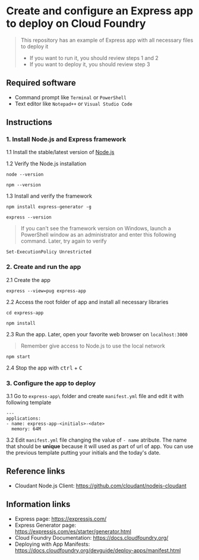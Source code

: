# Create and configure an Express app to deploy on Cloud Foundry
> This repository has an example of Express app with all necessary files to deploy it
>  * If you want to run it, you should review steps 1 and 2
>  * If you want to deploy it, you should review step 3
  
## Required software
* Command prompt like `Terminal` or `PowerShell`
* Text editor like `Notepad++` or `Visual Studio Code`

## Instructions

### 1. Install Node.js and Express framework
  1.1 Install the stable/latest version of [Node.js](https://nodejs.org/en/)

  1.2 Verify the Node.js installation
  ```
  node --version
  ```
  ```
  npm --version
  ```

  1.3 Install and verify the framework
  ```
  npm install express-generator -g
  ```
  ```
  express --version
  ```

  > If you can't see the framework version on Windows, launch a PowerShell window as an administrator and enter this following command. Later, try again to verify
  ```
  Set-ExecutionPolicy Unrestricted
  ```

### 2. Create and run the app
  2.1 Create the app
  ```
  express --view=pug express-app
  ```

  2.2 Access the root folder of app and install all necessary libraries
  ```
  cd express-app
  ```
  ```
  npm install
  ```

  2.3 Run the app. Later, open your favorite web browser on `localhost:3000`
  > Remember give access to Node.js to use the local network 
  ```
  npm start
  ```

  2.4 Stop the app with <kbd>ctrl</kbd> + <kbd>C</kbd>
  

### 3. Configure the app to deploy
  3.1 Go to `express-app\` folder and create `manifest.yml` file and edit it with following template
  ```
  ---
  applications:
  - name: express-app-<initials>-<date>
    memory: 64M
  ```

  3.2 Edit `manifest.yml` file changing the value of `- name` atribute. The name that should be **unique** because it will used as part of url of app. You can use the previous template putting your initials and the today's date.

## Reference links
* Cloudant Node.js Client: https://github.com/cloudant/nodejs-cloudant

## Information links
* Express page: https://expressjs.com/
* Express Generator page: https://expressjs.com/es/starter/generator.html
* Cloud Foundry Documentation: https://docs.cloudfoundry.org/ 
* Deploying with App Manifests: https://docs.cloudfoundry.org/devguide/deploy-apps/manifest.html